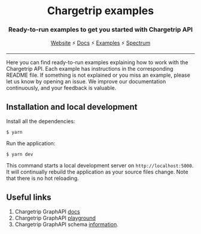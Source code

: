 <br />
<div align="center">
  <h1>Chargetrip examples</h1>
  <p><h3 align="center">Ready-to-run examples to get you started with Chargetrip API</h3></p>
  <a href="https://chargetrip.com">Website</a>
  <span>⚡️</span>
  <a href="https://developers.chargetrip.com/">Docs</a>
  <span>⚡</span>
  <a href="https://chargetrip.github.io/examples/">Examples</a>
  <span>⚡</span>
  <a href="https://spectrum.chat/chargetrip?tab=posts">Spectrum</a>
</div>
<hr>

Here you can find ready-to-run examples explaining how to work with the Chargetrip API. Each example has instructions in the corresponding README file. If something is not explained or you miss an example, please let us know by opening an issue. We improve our documentation continuously, and your feedback is valuable.

## Installation and local development

Install all the dependencies:

```
$ yarn
```

Run the application:

```
$ yarn dev
```

This command starts a local development server on `http://localhost:5000`. It will continually rebuild the application as your source files change. Note that there is no hot reloading.

## Useful links

1. Chargetrip GraphAPI [docs](https://developers.chargetrip.com/)
2. Chargetrip GraphAPI [playground](https://playground.chargetrip.com/)
3. Chargetrip GraphAPI schema [information](https://voyager.chargetrip.com/).
